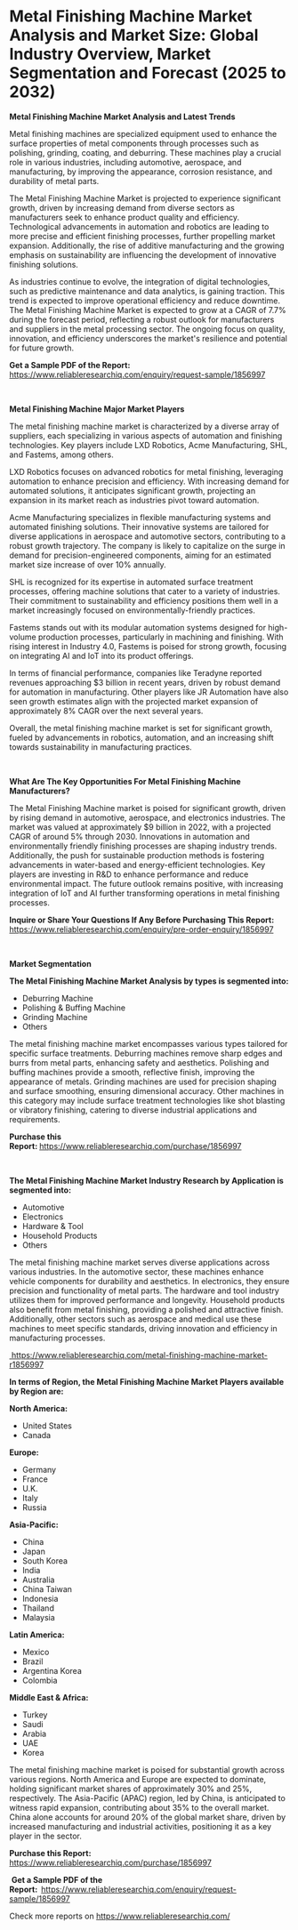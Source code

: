 <p><h1>Metal Finishing Machine Market Analysis and Market Size: Global Industry Overview, Market Segmentation and Forecast (2025 to 2032)</h1></p><p><strong>Metal Finishing Machine Market Analysis and Latest Trends</strong></p>
<p><p>Metal finishing machines are specialized equipment used to enhance the surface properties of metal components through processes such as polishing, grinding, coating, and deburring. These machines play a crucial role in various industries, including automotive, aerospace, and manufacturing, by improving the appearance, corrosion resistance, and durability of metal parts.</p><p>The Metal Finishing Machine Market is projected to experience significant growth, driven by increasing demand from diverse sectors as manufacturers seek to enhance product quality and efficiency. Technological advancements in automation and robotics are leading to more precise and efficient finishing processes, further propelling market expansion. Additionally, the rise of additive manufacturing and the growing emphasis on sustainability are influencing the development of innovative finishing solutions.</p><p>As industries continue to evolve, the integration of digital technologies, such as predictive maintenance and data analytics, is gaining traction. This trend is expected to improve operational efficiency and reduce downtime. The Metal Finishing Machine Market is expected to grow at a CAGR of 7.7% during the forecast period, reflecting a robust outlook for manufacturers and suppliers in the metal processing sector. The ongoing focus on quality, innovation, and efficiency underscores the market's resilience and potential for future growth.</p></p>
<p><strong>Get a Sample PDF of the Report:&nbsp;</strong> <a href="https://www.reliableresearchiq.com/enquiry/request-sample/1856997?utm_campaign=2613&utm_medium=2&utm_source=Github&utm_content=ia&utm_term=19022025&utm_id=metal-finishing-machine">https://www.reliableresearchiq.com/enquiry/request-sample/1856997</a></p>
<p>&nbsp;</p>
<p><strong>Metal Finishing Machine Major Market Players</strong></p>
<p><p>The metal finishing machine market is characterized by a diverse array of suppliers, each specializing in various aspects of automation and finishing technologies. Key players include LXD Robotics, Acme Manufacturing, SHL, and Fastems, among others.</p><p>LXD Robotics focuses on advanced robotics for metal finishing, leveraging automation to enhance precision and efficiency. With increasing demand for automated solutions, it anticipates significant growth, projecting an expansion in its market reach as industries pivot toward automation.</p><p>Acme Manufacturing specializes in flexible manufacturing systems and automated finishing solutions. Their innovative systems are tailored for diverse applications in aerospace and automotive sectors, contributing to a robust growth trajectory. The company is likely to capitalize on the surge in demand for precision-engineered components, aiming for an estimated market size increase of over 10% annually.</p><p>SHL is recognized for its expertise in automated surface treatment processes, offering machine solutions that cater to a variety of industries. Their commitment to sustainability and efficiency positions them well in a market increasingly focused on environmentally-friendly practices.</p><p>Fastems stands out with its modular automation systems designed for high-volume production processes, particularly in machining and finishing. With rising interest in Industry 4.0, Fastems is poised for strong growth, focusing on integrating AI and IoT into its product offerings.</p><p>In terms of financial performance, companies like Teradyne reported revenues approaching $3 billion in recent years, driven by robust demand for automation in manufacturing. Other players like JR Automation have also seen growth estimates align with the projected market expansion of approximately 8% CAGR over the next several years.</p><p>Overall, the metal finishing machine market is set for significant growth, fueled by advancements in robotics, automation, and an increasing shift towards sustainability in manufacturing practices.</p></p>
<p>&nbsp;</p>
<p><strong>What Are The Key Opportunities For Metal Finishing Machine Manufacturers?</strong></p>
<p><p>The Metal Finishing Machine market is poised for significant growth, driven by rising demand in automotive, aerospace, and electronics industries. The market was valued at approximately $9 billion in 2022, with a projected CAGR of around 5% through 2030. Innovations in automation and environmentally friendly finishing processes are shaping industry trends. Additionally, the push for sustainable production methods is fostering advancements in water-based and energy-efficient technologies. Key players are investing in R&D to enhance performance and reduce environmental impact. The future outlook remains positive, with increasing integration of IoT and AI further transforming operations in metal finishing processes.</p></p>
<p><strong>Inquire or Share Your Questions If Any Before Purchasing This Report:</strong> <a href="https://www.reliableresearchiq.com/enquiry/pre-order-enquiry/1856997?utm_campaign=2613&utm_medium=2&utm_source=Github&utm_content=ia&utm_term=19022025&utm_id=metal-finishing-machine">https://www.reliableresearchiq.com/enquiry/pre-order-enquiry/1856997</a></p>
<p>&nbsp;</p>
<p><strong>Market Segmentation</strong></p>
<p><strong>The Metal Finishing Machine Market Analysis by types is segmented into:</strong></p>
<p><ul><li>Deburring Machine</li><li>Polishing & Buffing Machine</li><li>Grinding Machine</li><li>Others</li></ul></p>
<p><p>The metal finishing machine market encompasses various types tailored for specific surface treatments. Deburring machines remove sharp edges and burrs from metal parts, enhancing safety and aesthetics. Polishing and buffing machines provide a smooth, reflective finish, improving the appearance of metals. Grinding machines are used for precision shaping and surface smoothing, ensuring dimensional accuracy. Other machines in this category may include surface treatment technologies like shot blasting or vibratory finishing, catering to diverse industrial applications and requirements.</p></p>
<p><strong>Purchase this Report:&nbsp;</strong><a href="https://www.reliableresearchiq.com/purchase/1856997?utm_campaign=2613&utm_medium=2&utm_source=Github&utm_content=ia&utm_term=19022025&utm_id=metal-finishing-machine">https://www.reliableresearchiq.com/purchase/1856997</a></p>
<p>&nbsp;</p>
<p><strong>The Metal Finishing Machine Market Industry Research by Application is segmented into:</strong></p>
<p><ul><li>Automotive</li><li>Electronics</li><li>Hardware & Tool</li><li>Household Products</li><li>Others</li></ul></p>
<p><p>The metal finishing machine market serves diverse applications across various industries. In the automotive sector, these machines enhance vehicle components for durability and aesthetics. In electronics, they ensure precision and functionality of metal parts. The hardware and tool industry utilizes them for improved performance and longevity. Household products also benefit from metal finishing, providing a polished and attractive finish. Additionally, other sectors such as aerospace and medical use these machines to meet specific standards, driving innovation and efficiency in manufacturing processes.</p></p>
<p><a href="https://www.reliableresearchiq.com/metal-finishing-machine-market-r1856997?utm_campaign=2613&utm_medium=2&utm_source=Github&utm_content=ia&utm_term=19022025&utm_id=metal-finishing-machine">&nbsp;https://www.reliableresearchiq.com/metal-finishing-machine-market-r1856997</a></p>
<p><strong>In terms of Region, the Metal Finishing Machine Market Players available by Region are:</strong></p>
<p>
    <p> <strong> North America: </strong>
        <ul>
            <li>United States</li>
            <li>Canada</li>
        </ul>
        </p> 
    <p> <strong> Europe: </strong>
        <ul>
            <li>Germany</li>
            <li>France</li>
            <li>U.K.</li>
            <li>Italy</li>
            <li>Russia</li>
        </ul>
        </p> 
    <p> <strong> Asia-Pacific: </strong>
        <ul>
            <li>China</li>
            <li>Japan</li>
            <li>South Korea</li>
            <li>India</li>
            <li>Australia</li>
            <li>China Taiwan</li>
            <li>Indonesia</li>
            <li>Thailand</li>
            <li>Malaysia</li>
        </ul>
        </p> 
    <p> <strong> Latin America: </strong>
        <ul>
            <li>Mexico</li>
            <li>Brazil</li>
            <li>Argentina Korea</li>
            <li>Colombia</li>
        </ul>
        </p> 
    <p> <strong> Middle East & Africa: </strong>
        <ul>
            <li>Turkey</li>
            <li>Saudi</li>
            <li>Arabia</li>
            <li>UAE</li>
            <li>Korea</li>
        </ul>
    </p>
    </p>
<p><p>The metal finishing machine market is poised for substantial growth across various regions. North America and Europe are expected to dominate, holding significant market shares of approximately 30% and 25%, respectively. The Asia-Pacific (APAC) region, led by China, is anticipated to witness rapid expansion, contributing about 35% to the overall market. China alone accounts for around 20% of the global market share, driven by increased manufacturing and industrial activities, positioning it as a key player in the sector.</p></p>
<p><strong>Purchase this Report: </strong><a href="https://www.reliableresearchiq.com/purchase/1856997?utm_campaign=2613&utm_medium=2&utm_source=Github&utm_content=ia&utm_term=19022025&utm_id=metal-finishing-machine">https://www.reliableresearchiq.com/purchase/1856997</a></p>
<p>&nbsp;<strong>Get a Sample PDF of the Report:&nbsp;&nbsp;</strong><a href="https://www.reliableresearchiq.com/enquiry/request-sample/1856997?utm_campaign=2613&utm_medium=2&utm_source=Github&utm_content=ia&utm_term=19022025&utm_id=metal-finishing-machine">https://www.reliableresearchiq.com/enquiry/request-sample/1856997</a></p>
<p><strong></strong></p>
<p>Check more reports on <a href="https://www.reliableresearchiq.com/?utm_campaign=2613&utm_medium=2&utm_source=Github&utm_content=ia&utm_term=19022025&utm_id=metal-finishing-machine">https://www.reliableresearchiq.com/</a></p>
